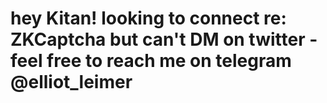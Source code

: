 # hey Kitan! looking to connect re: ZKCaptcha but can't DM on twitter - feel free to reach me on telegram @elliot_leimer
